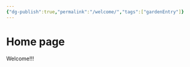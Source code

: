 ```yaml
---
{"dg-publish":true,"permalink":"/welcome/","tags":["gardenEntry"]}
---
```




# Home page
Welcome!!!